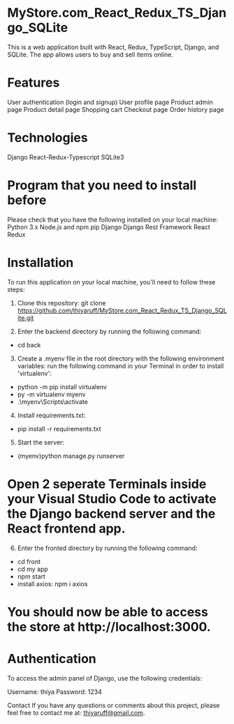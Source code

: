 # MyStore.com_React_Redux_TS_Django_SQLite

This is a web application built with React, Redux, TypeScript, Django, and SQLite. The app allows users to buy and sell items online.

# Features
User authentication (login and signup)
User profile page
Product admin page
Product detail page
Shopping cart
Checkout page
Order history page

# Technologies
Django 
React-Redux-Typescript
SQLite3

# Program that you need to install before 
Please check that you have the following installed on your local machine:
Python 3.x
Node.js and npm
pip
Django
Django Rest Framework
React
Redux

# Installation
To run this application on your local machine, you'll need to follow these steps:

1. Clone this repository: 
 git clone https://github.com/thiyaruff/MyStore.com_React_Redux_TS_Django_SQLite.git

2. Enter the backend directory by running the following command:
 - cd back
3. Create a .myenv file in the root directory with the following environment variables:
run the following command in your Terminal in order to install 'virtualenv':
- python -m pip install virtualenv
- py -m virtualenv myenv
- .\myenv\Scripts\activate
4. Install requirements.txt: 
- pip install -r requirements.txt
5. Start the server:
- (myenv)python manage.py runserver
# Open 2 seperate Terminals inside your Visual Studio Code to activate the Django backend server and the React frontend app.
6. Enter the fronted directory by running the following command:
- cd front
- cd my app
- npm start
- install axios: npm i axios
# You should now be able to access the store at http://localhost:3000.

# Authentication
To access the admin panel of Django, use the following credentials:

Username: thiya
Password: 1234

Contact
If you have any questions or comments about this project, please feel free to contact me at:
<thiyaruff@gmail.com>.
